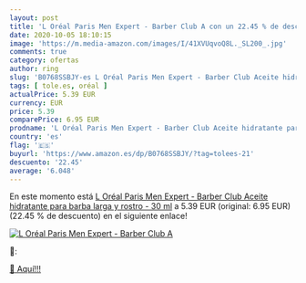 ```yaml
---
layout: post
title: 'L Oréal Paris Men Expert - Barber Club A con un 22.45 % de descuento'
date: 2020-10-05 18:10:15
image: 'https://m.media-amazon.com/images/I/41XVUqvoQ8L._SL200_.jpg'
comments: true
category: ofertas
author: ring
slug: 'B0768SSBJY-es L Oréal Paris Men Expert - Barber Club Aceite hidratante...'
tags: [ tole.es, oréal ]
actualPrice: 5.39 EUR
currency: EUR
price: 5.39
comparePrice: 6.95 EUR
prodname: 'L Oréal Paris Men Expert - Barber Club Aceite hidratante para barba larga y rostro - 30 ml'
country: 'es'
flag: '🇪🇸'
buyurl: 'https://www.amazon.es/dp/B0768SSBJY/?tag=tolees-21'
descuento: '22.45'
average: '6.048'
---
```


En este momento está [L Oréal Paris Men Expert - Barber Club Aceite hidratante para barba larga y rostro - 30 ml](https://www.amazon.es/dp/B0768SSBJY/?tag=tolees-21) a 5.39 EUR (original: 6.95 EUR) (22.45 %  de descuento) en el siguiente enlace!

[![L Oréal Paris Men Expert - Barber Club A](https://m.media-amazon.com/images/I/41XVUqvoQ8L._SL200_.jpg)](https://www.amazon.es/dp/B0768SSBJY/?tag=tolees-21)

🔎:


[🛒 Aquí!!!](https://www.amazon.es/dp/B0768SSBJY/?tag=tolees-21)
